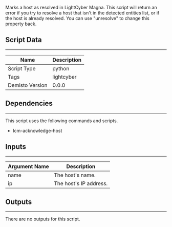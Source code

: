 Marks a host as resolved in LightCyber Magna. This script will return an error if you try to resolve a host that isn't in the detected entities list, or if the host is already resolved. You can use "unresolve" to change this property back.

## Script Data
---

| **Name** | **Description** |
| --- | --- |
| Script Type | python |
| Tags | lightcyber |
| Demisto Version | 0.0.0 |

## Dependencies
---
This script uses the following commands and scripts.
* lcm-acknowledge-host

## Inputs
---

| **Argument Name** | **Description** |
| --- | --- |
| name | The host's name. |
| ip | The host's IP address. |

## Outputs
---
There are no outputs for this script.

